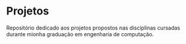 # Projetos

Repositório dedicado aos projetos propostos nas disciplinas cursadas durante mionha graduação em engenharia de computação.
